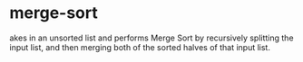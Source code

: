 # merge-sort
akes in an unsorted list and performs Merge Sort by recursively splitting the input list, and then merging both of the sorted halves of that input list.
